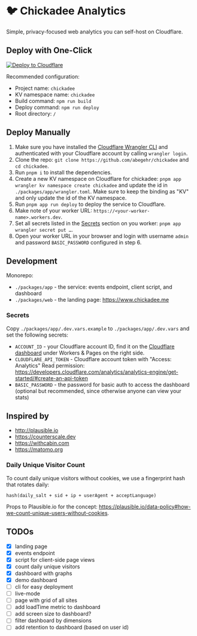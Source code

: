 # 🐦 Chickadee Analytics

Simple, privacy-focused web analytics you can self-host on Cloudflare.

## Deploy with One-Click

[![Deploy to Cloudflare](https://deploy.workers.cloudflare.com/button)](https://deploy.workers.cloudflare.com/?url=https://github.com/abegehr/chickadee/tree/main/packages/app)

Recommended configuration:

- Project name: `chickadee`
- KV namespace name: `chickadee`
- Build command: `npm run build`
- Deploy command: `npm run deploy`
- Root directory: `/`

## Deploy Manually

1. Make sure you have installed the [Cloudflare Wrangler CLI](https://developers.cloudflare.com/workers/wrangler/install-and-update/) and authenticated with your Cloudflare account by calling `wrangler login`.
2. Clone the repo: `git clone https://github.com/abegehr/chickadee` and `cd chickadee`.
3. Run `pnpm i` to install the dependencies.
4. Create a new KV namespace on Cloudflare for chickadee: `pnpm app wrangler kv namespace create chickadee` and update the id in `./packages/app/wrangler.toml`. Make sure to keep the binding as "KV" and only update the id of the KV namespace.
5. Run `pnpm app run deploy` to deploy the service to Cloudflare.
6. Make note of your worker URL: `https://<your-worker-name>.workers.dev`.
7. Set all secrets listed in the [Secrets](#secrets) section on you worker: `pnpm app wrangler secret put …`.
8. Open your worker URL in your browser and login with username `admin` and password `BASIC_PASSWORD` configured in step 6.

## Development

Monorepo:

- `./packages/app` - the service: events endpoint, client script, and dashboard
- `./packages/web` - the landing page: <https://www.chickadee.me>

### Secrets

Copy `./packages/app/.dev.vars.example` to `./packages/app/.dev.vars` and set the following secrets:

- `ACCOUNT_ID` - your Cloudflare account ID, find it on the [Cloudflare dashboard](https://dash.cloudflare.com) under Workers & Pages on the right side.
- `CLOUDFLARE_API_TOKEN` - Cloudflare account token with "Access: Analytics" Read permission: <https://developers.cloudflare.com/analytics/analytics-engine/get-started/#create-an-api-token>
- `BASIC_PASSWORD` - the password for basic auth to access the dashboard (optional but recommended, since otherwise anyone can view your stats)

## Inspired by

- <http://plausible.io>
- <https://counterscale.dev>
- <https://withcabin.com>
- <https://matomo.org>

### Daily Unique Visitor Count

To count daily unique visitors without cookies, we use a fingerprint hash that rotates daily:

`hash(daily_salt + sid + ip + userAgent + acceptLanguage)`

Props to Plausible.io for the concept: <https://plausible.io/data-policy#how-we-count-unique-users-without-cookies>.

## TODOs

- [x] landing page
- [x] events endpoint
- [x] script for client-side page views
- [x] count daily unique visitors
- [x] dashboard with graphs
- [x] demo dashboard
- [ ] cli for easy deployment
- [ ] live-mode
- [ ] page with grid of all sites
- [ ] add loadTime metric to dashboard
- [ ] add screen size to dashboard?
- [ ] filter dashboard by dimensions
- [ ] add retention to dashboard (based on user id)
